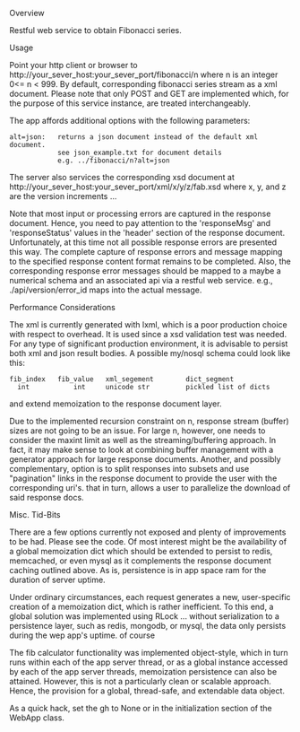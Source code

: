 Overview

Restful web service to obtain Fibonacci series.

Usage

Point your http client or browser to http://your_sever_host:your_sever_port/fibonacci/n where n is an integer 0<= n < 999.  By default, corresponding fibonacci series stream as a xml document. Please note that only POST and GET are implemented which, for the purpose of this service instance, are treated interchangeably.

The app affords additional options with the following parameters:
  
	alt=json:	returns a json document instead of the default xml document.
				see json_example.txt for document details
           	   	e.g. ../fibonacci/n?alt=json

The server also services the corresponding xsd document at http://your_sever_host:your_sever_port/xml/x/y/z/fab.xsd
where x, y, and z are the version increments ...


Note that most input or processing errors are captured in the response document. Hence, you need to pay attention to the 'responseMsg' and 'responseStatus' values in the 'header' section of the response document. Unfortunately, at this time not all possible response errors are presented this way. The complete capture of response errors and message mapping to the specified response content format remains to be completed. Also, the corresponding response error messages should be mapped to a maybe a numerical schema and an associated api via a restful web service. e.g., ./api/version/error_id maps into the actual message.


Performance Considerations

The xml is currently generated with lxml, which is a poor production choice with respect to overhead. It is used since a xsd validation test was needed. For any type of significant production environment, it is advisable to persist both xml and json result bodies. A possible my/nosql schema could look like this:

 	fib_index	fib_value	xml_segement		dict_segment
	  int			int		unicode str			pickled list of dicts

and extend memoization to the response document layer.

Due to the implemented recursion constraint on n, response stream (buffer) sizes are not going to be an issue. For large n, however, one needs to consider the maxint limit as well as the streaming/buffering approach. In fact, it may make sense to look at combining buffer management with a generator approach for large response documents. Another, and possibly complementary, option is to split responses into subsets and use "pagination" links in the response document to provide the user with the corresponding uri's. that in turn, allows a user to parallelize the download of said response docs.


Misc. Tid-Bits

There are a few options currently not exposed and plenty of improvements to be had. Please see the code. Of most interest might be the availability of a global memoization dict which should be extended to persist to redis, memcached, or even mysql as it complements the response document caching outlined above. As is, persistence is in app space ram for the duration of server uptime.


Under ordinary circumstances, each request generates a new, user-specific creation of a memoization dict, which is rather inefficient.
To this end, a global solution was implemented using RLock ... without serialization to a persistence layer, such as redis, mongodb, or mysql, the data only persists during the wep app's uptime. of course

The fib calculator functionality was implemented object-style, which in turn runs within each of the app server thread, or as a global instance accessed by each of the app server threads, memoization persistence can also be attained. However, this is not a particularly clean or scalable approach. Hence, the provision for a global, thread-safe, and extendable data object.

As a quick hack, set the gh to None or  in the initialization section of the WebApp class.